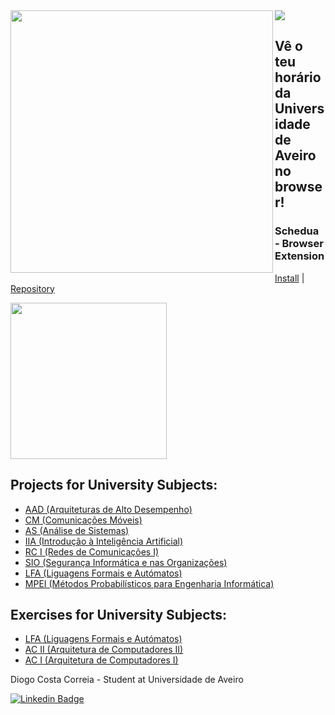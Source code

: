 <div>
  <img align="left" src="https://github-readme-stats.vercel.app/api?username=digas99&count_private=true&show_icons=true&theme=github_dark" width="420"/>
  <img src="https://github-readme-stats.vercel.app/api/top-langs/?username=digas99&theme=github_dark&layout=compact"/>
</div>

## Vê o teu horário da Universidade de Aveiro no browser!

### Schedua - Browser Extension

[Install](https://chrome.google.com/webstore/detail/schedua/hdidghpdffhhefdafcajajjocjbmbnml)
|
[Repository](https://github.com/digas99/schedule-ua)

[<img src="https://i.imgur.com/cMPSILs.jpg" width="250" />](https://chrome.google.com/webstore/detail/schedua/hdidghpdffhhefdafcajajjocjbmbnml)

## Projects for University Subjects:

- [AAD (Arquiteturas de Alto Desempenho)](https://github.com/digas99/aad-projects)
- [CM (Comunicações Móveis)](https://github.com/digas99/cm-project-wlan2)
- [AS (Análise de Sistemas)](https://github.com/digas99/as-project)
- [IIA (Introdução à Inteligência Artificial)](https://github.com/digas99/iia-project-sokoban)
- [RC I (Redes de Comunicações I)](https://github.com/digas99/rc1-project)
- [SIO (Segurança Informática e nas Organizações)](https://github.com/digas99/sio-project-1)
- [LFA (Liguagens Formais e Autómatos)](https://github.com/digas99/lfa-project-geometrics)
- [MPEI (Métodos Probabilísticos para Engenharia Informática)](https://github.com/digas99/mpei-project-library-management)

## Exercises for University Subjects:

- [LFA (Liguagens Formais e Autómatos)](https://github.com/digas99/lfa-exercicios)
- [AC II (Arquitetura de Computadores II)](https://github.com/digas99/ac2-exercicios)
- [AC I (Arquitetura de Computadores I)](https://github.com/digas99/ac1-exercicios)



Diogo Costa Correia - Student at Universidade de Aveiro

[![Linkedin Badge](https://img.shields.io/badge/-LinkedIn-0e76a8?style=flat-square&logo=Linkedin&logoColor=white)](https://www.linkedin.com/in/digas99/)

<!--
**digas99/digas99** is a ✨ _special_ ✨ repository because its `README.md` (this file) appears on your GitHub profile.

Here are some ideas to get you started:

- 🔭 I’m currently working on ...
- 🌱 I’m currently learning ...
- 👯 I’m looking to collaborate on ...
- 🤔 I’m looking for help with ...
- 💬 Ask me about ...
- 📫 How to reach me: ...
- 😄 Pronouns: ...
- ⚡ Fun fact: ...
-->
